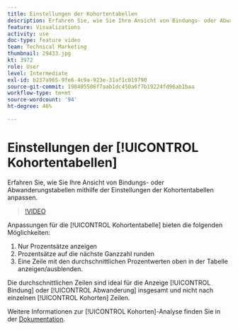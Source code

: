 ```yaml
---
title: Einstellungen der Kohortentabellen
description: Erfahren Sie, wie Sie Ihre Ansicht von Bindungs- oder Abwanderungstabellen mithilfe der Einstellungen der Kohortentabellen anpassen.
feature: Visualizations
activity: use
doc-type: feature video
team: Technical Marketing
thumbnail: 29433.jpg
kt: 3972
role: User
level: Intermediate
exl-id: b237a965-9fe6-4c9a-923e-31af1c019790
source-git-commit: 198405506f7aab1dc450a6f7b19224fd96ab1baa
workflow-type: tm+mt
source-wordcount: '94'
ht-degree: 46%

---
```


# Einstellungen der [!UICONTROL Kohortentabellen]

Erfahren Sie, wie Sie Ihre Ansicht von Bindungs- oder Abwanderungstabellen mithilfe der Einstellungen der Kohortentabellen anpassen.

>[!VIDEO](https://video.tv.adobe.com/v/3430102/?quality=12&learn=on&captions=ger)

Anpassungen für die [!UICONTROL Kohortentabelle] bieten die folgenden Möglichkeiten:

1. Nur Prozentsätze anzeigen
1. Prozentsätze auf die nächste Ganzzahl runden
1. Eine Zeile mit den durchschnittlichen Prozentwerten oben in der Tabelle anzeigen/ausblenden.

Die durchschnittlichen Zeilen sind ideal für die Anzeige [!UICONTROL Bindung] oder [!UICONTROL Abwanderung] insgesamt und nicht nach einzelnen [!UICONTROL Kohorten] Zeilen.

Weitere Informationen zur [!UICONTROL Kohorten]-Analyse finden Sie in der [Dokumentation](https://experienceleague.adobe.com/docs/analytics/analyze/analysis-workspace/visualizations/cohort-table/t-cohort.html?lang=de).
